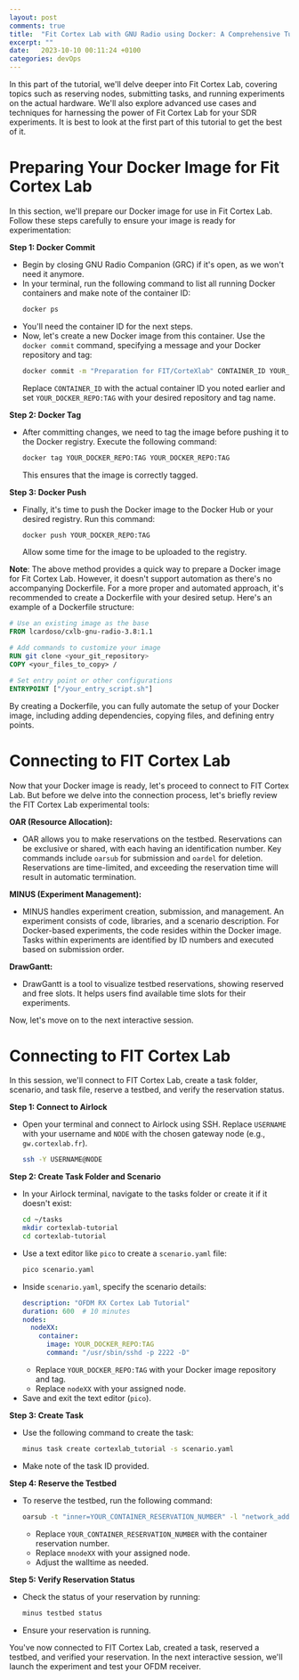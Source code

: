 ```yaml
---
layout: post
comments: true
title:  "Fit Cortex Lab with GNU Radio using Docker: A Comprehensive Tutorial (2)"
excerpt: ""
date:   2023-10-10 00:11:24 +0100
categories: devOps
---
```

In this part of the tutorial, we'll delve deeper into Fit Cortex Lab, covering topics such as reserving nodes, submitting tasks, and running experiments on the actual hardware. We'll also explore advanced use cases and techniques for harnessing the power of Fit Cortex Lab for your SDR experiments. It is best to look at the first part of this tutorial to get the best of it.

# Preparing Your Docker Image for Fit Cortex Lab

In this section, we'll prepare our Docker image for use in Fit Cortex Lab. Follow these steps carefully to ensure your image is ready for experimentation:

**Step 1: Docker Commit**
- Begin by closing GNU Radio Companion (GRC) if it's open, as we won't need it anymore.
- In your terminal, run the following command to list all running Docker containers and make note of the container ID:
  ```bash
  docker ps
  ```
- You'll need the container ID for the next steps.
- Now, let's create a new Docker image from this container. Use the `docker commit` command, specifying a message and your Docker repository and tag:
  ```bash
  docker commit -m "Preparation for FIT/CorteXlab" CONTAINER_ID YOUR_DOCKER_REPO:TAG
  ```
  Replace `CONTAINER_ID` with the actual container ID you noted earlier and set `YOUR_DOCKER_REPO:TAG` with your desired repository and tag name.

**Step 2: Docker Tag**
- After committing changes, we need to tag the image before pushing it to the Docker registry. Execute the following command:
  ```bash
  docker tag YOUR_DOCKER_REPO:TAG YOUR_DOCKER_REPO:TAG
  ```
  This ensures that the image is correctly tagged.

**Step 3: Docker Push**
- Finally, it's time to push the Docker image to the Docker Hub or your desired registry. Run this command:
  ```bash
  docker push YOUR_DOCKER_REPO:TAG
  ```
  Allow some time for the image to be uploaded to the registry.

**Note**: The above method provides a quick way to prepare a Docker image for Fit Cortex Lab. However, it doesn't support automation as there's no accompanying Dockerfile. For a more proper and automated approach, it's recommended to create a Dockerfile with your desired setup. Here's an example of a Dockerfile structure:

```Dockerfile
# Use an existing image as the base
FROM lcardoso/cxlb-gnu-radio-3.8:1.1

# Add commands to customize your image
RUN git clone <your_git_repository>
COPY <your_files_to_copy> /

# Set entry point or other configurations
ENTRYPOINT ["/your_entry_script.sh"]
```

By creating a Dockerfile, you can fully automate the setup of your Docker image, including adding dependencies, copying files, and defining entry points.

# Connecting to FIT Cortex Lab

Now that your Docker image is ready, let's proceed to connect to FIT Cortex Lab. But before we delve into the connection process, let's briefly review the FIT Cortex Lab experimental tools:

**OAR (Resource Allocation):**
- OAR allows you to make reservations on the testbed. Reservations can be exclusive or shared, with each having an identification number. Key commands include `oarsub` for submission and `oardel` for deletion. Reservations are time-limited, and exceeding the reservation time will result in automatic termination.

**MINUS (Experiment Management):**
- MINUS handles experiment creation, submission, and management. An experiment consists of code, libraries, and a scenario description. For Docker-based experiments, the code resides within the Docker image. Tasks within experiments are identified by ID numbers and executed based on submission order.

**DrawGantt:**
- DrawGantt is a tool to visualize testbed reservations, showing reserved and free slots. It helps users find available time slots for their experiments.

Now, let's move on to the next interactive session.

# Connecting to FIT Cortex Lab

In this session, we'll connect to FIT Cortex Lab, create a task folder, scenario, and task file, reserve a testbed, and verify the reservation status.

**Step 1: Connect to Airlock**
- Open your terminal and connect to Airlock using SSH. Replace `USERNAME` with your username and `NODE` with the chosen gateway node (e.g., `gw.cortexlab.fr`).
  ```bash
  ssh -Y USERNAME@NODE
  ```

**Step 2: Create Task Folder and Scenario**
- In your Airlock terminal, navigate to the tasks folder or create it if it doesn't exist:
  ```bash
  cd ~/tasks
  mkdir cortexlab-tutorial
  cd cortexlab-tutorial
  ```
- Use a text editor like `pico` to create a `scenario.yaml` file:
  ```bash
  pico scenario.yaml
  ```
- Inside `scenario.yaml`, specify the scenario details:
  ```yaml
  description: "OFDM RX Cortex Lab Tutorial"
  duration: 600  # 10 minutes
  nodes:
    nodeXX:
      container:
        image: YOUR_DOCKER_REPO:TAG
        command: "/usr/sbin/sshd -p 2222 -D"
  ```
  - Replace `YOUR_DOCKER_REPO:TAG` with your Docker image repository and tag.
  - Replace `nodeXX` with your assigned node.
- Save and exit the text editor (`pico`).

**Step 3: Create Task**
- Use the following command to create the task:
  ```bash
  minus task create cortexlab_tutorial -s scenario.yaml
  ```
- Make note of the task ID provided.

**Step 4: Reserve the Testbed**
- To reserve the testbed, run the following command:
  ```bash
  oarsub -t "inner=YOUR_CONTAINER_RESERVATION_NUMBER" -l "network_address in ('mnodeXX.cortexlab.fr')/nodes=1,walltime=0:30:00" -I
  ```
  - Replace `YOUR_CONTAINER_RESERVATION_NUMBER` with the container reservation number.
  - Replace `mnodeXX` with your assigned node.
  - Adjust the walltime as needed.

**Step 5: Verify Reservation Status**
- Check the status of your reservation by running:
  ```bash
  minus testbed status
  ```
- Ensure your reservation is running.

You've now connected to FIT Cortex Lab, created a task, reserved a testbed, and verified your reservation. In the next interactive session, we'll launch the experiment and test your OFDM receiver.
